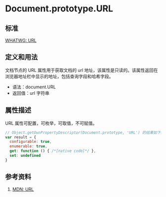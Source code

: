 # Document.prototype.URL

## 标准
[WHATWG: URL](https://dom.spec.whatwg.org/#dom-document-url)

## 定义和用法
文档节点的 URL 属性用于获取文档的 url 地址，该属性是只读的。该属性返回在浏览器地址栏中显示的地址，包括查询字段和哈希字段。

- 语法：document.URL
- 返回值：url 字符串

## 属性描述
URL 属性可配置，可枚举，可取值，不可赋值。
```javascript
// Object.getOwnPropertyDescriptor(Document.prototype, 'URL') 的结果如下：
var result = {
  configurable: true,
  enumerable: true,
  get: function () { /*[native code]*/ },
  set: undefined
}
```

## 参考资料
1. [MDN: URL](https://developer.mozilla.org/en-US/docs/Web/API/Document/URL)
